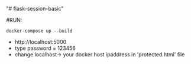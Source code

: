 "# flask-session-basic" 

#RUN:

```docker-compose up --build```

- http://localhost:5000
- type password = 123456
- change localhost-> your docker host ipaddress in 'protected.html' file

